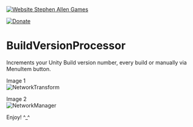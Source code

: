 

[![Website Stephen Allen Games](http://www.stephenallengames.co.uk/images/logo.gif)](http://www.stephenallengames.co.uk/games.php)

[![Donate](https://img.shields.io/badge/Donate-PayPal-green.svg)](https://www.paypal.com/cgi-bin/webscr?cmd=_donations&business=9PUGQGE4XDE4C&currency_code=GBP)

# BuildVersionProcessor
Increments your Unity Build version number, every build or manually via MenuItem button.

Image 1<br/>
![NetworkTransform](https://user-images.githubusercontent.com/57072365/101388283-a1d20b80-38b7-11eb-9adf-28a24ad1a63a.jpg)

Image 2<br/>
![NetworkManager](https://user-images.githubusercontent.com/57072365/101388278-a0084800-38b7-11eb-8462-bcb47933e91a.jpg)

Enjoy!  ^_^

